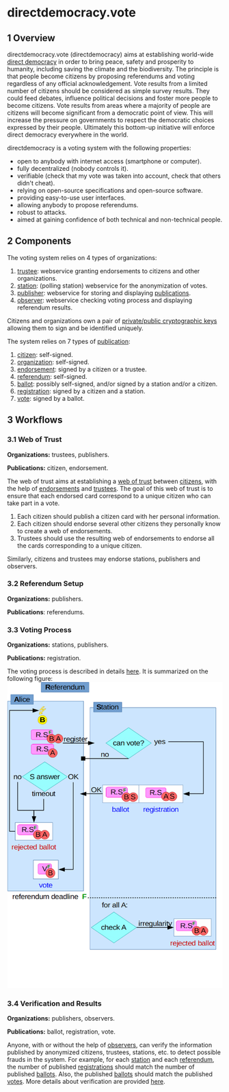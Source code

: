 # directdemocracy.vote

## 1 Overview

directdemocracy.vote (directdemocracy) aims at establishing world-wide [direct democracy](https://en.wikipedia.org/wiki/Direct_democracy) in order to bring peace, safety and prosperity to humanity, including saving the climate and the biodiversity.
The principle is that people become citizens by proposing referendums and voting regardless of any official acknowledgement.
Vote results from a limited number of citizens should be considered as simple survey results.
They could feed debates, influence political decisions and foster more people to become citizens.
Vote results from areas where a majority of people are citizens will become significant from a democratic point of view.
This will increase the pressure on governments to respect the democratic choices expressed by their people.
Ultimately this bottom-up initiative will enforce direct democracy everywhere in the world.

directdemocracy is a voting system with the following properties:

- open to anybody with internet access (smartphone or computer).
- fully decentralized (nobody controls it).
- verifiable (check that my vote was taken into account, check that others didn't cheat).
- relying on open-source specifications and open-source software.
- providing easy-to-use user interfaces.
- allowing anybody to propose referendums.
- robust to attacks.
- aimed at gaining confidence of both technical and non-technical people.

## 2 Components

The voting system relies on 4 types of organizations:

1. [trustee](trustee.md): webservice granting endorsements to citizens and other organizations.
2. [station](station.md): (polling station) webservice for the anonymization of votes.
3. [publisher](publisher.md): webservice for storing and displaying [publications](publication.md).
4. [observer](observer.md): webservice checking voting process and displaying referendum results.

Citizens and organizations own a pair of [private/public cryptographic keys](cryptography.md) allowing them to sign and be identified uniquely.

The system relies on 7 types of [publication](publication.md):

1. [citizen](citizen.md): self-signed.
2. [organization](organization.md): self-signed.
3. [endorsement](endorsement.md): signed by a citizen or a trustee.
4. [referendum](referendum.md): self-signed.
5. [ballot](ballot.md): possibly self-signed, and/or signed by a station and/or a citizen.
6. [registration](registration.md): signed by a citizen and a station.
6. [vote](vote.md): signed by a ballot.

## 3 Workflows

### 3.1 Web of Trust

**Organizations:** trustees, publishers.

**Publications:** citizen, endorsement.

The web of trust aims at establishing a [web of trust](https://en.wikipedia.org/wiki/Web_of_trust) between [citizens](citizen.md), with the help of [endorsements](endorsement.md) and [trustees](trustee.md).
The goal of this web of trust is to ensure that each endorsed card correspond to a unique citizen who can take part in a vote.

1. Each citizen should publish a citizen card with her personal information.
2. Each citizen should endorse several other citizens they personally know to create a web of endorsements.
3. Trustees should use the resulting web of endorsements to endorse all the cards corresponding to a unique citizen.

Similarly, citizens and trustees may endorse stations, publishers and observers.

### 3.2 Referendum Setup

**Organizations:** publishers.

**Publications**: referendums.

### 3.3 Voting Process

**Organizations:** stations, publishers.

**Publications:** registration.

The voting process is described in details [here](voting.md). It is summarized on the following figure:
<img src="https://raw.githubusercontent.com/directdemocracy-vote/doc/master/vote.png" alt="Voting Process" width="561"/>

### 3.4 Verification and Results

**Organizations:** publishers, observers.

**Publications:** ballot, registration, vote.

Anyone, with or without the help of [observers](observer.md), can verify the information published by anonymized citizens, trustees, stations, etc. to detect possible frauds in the system.
For example, for each [station](station.md) and each [referendum](referendum.nd), the number of published [registrations](registration.md) should match the number of published [ballots](ballot.md).
Also, the published [ballots](ballot.md) should match the published [votes](vote.md).
More details about verification are provided [here](voting.md).
